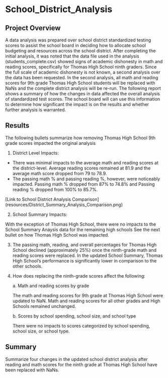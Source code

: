# School_District_Analysis

## Project Overview

A data analysis was prepared over school district standardized testing scores to assist the school board in deciding how to allocate school budgeting and resources across the school district. After completing the initial analysis, it was noted that the data file used in the analysis (students_complete.csv) showed signs of academic dishonesty in math and reading scores, specifically for Thomas High School ninth graders. Since the full scale of academic dishonesty is not known, a second analysis over the data has been requested. In the second analysis, all math and reading scores for 9th grade Thomas High School students will be replaced with NaNs and the complete district analysis will be re-run. The following report shows a summary of how the changes in data affected the overall analysis of standardized test scores. The school board will can use this information to determine how significant the impact is on the results and whether further analysis is warranted. 

## Results
The following bullets summarize how removing Thomas High School 9th grade scores impacted the original analysis

1. District Level Impacts:

- There was minimal impacts to the average math and reading scores at the district-level. Average reading scores remained at 81.9 and the average math score dropped from 79 to 78.9. 
- The passing math % and passing reading %, however, were noticeably impacted. Passing math % dropped from 87% to 74.8% and Passing reading % dropped from 100% to 85.7%.

[Link to School District Analysis Comparison] (resources/District_Summary_Analysis_Comparison.png)
  
2. School Summary Impacts:

With the exception of Thomas High School, there were no impacts to the School Summary Anaysis data for the remaining high schools See the next bullet on how Thomas High School was impacted.

3. The passing math, reading, and overall percentages for Thomas High School declined (approximately 25%) once the ninth-grade math and reading scores were replaced. In the updated School Summary, Thomas High School’s performance is significantly lower in comparison to the other schools.

4. How does replacing the ninth-grade scores affect the following:
  
    a. Math and reading scores by grade
    
    The math and reading scores for 9th grade at Thomas High School were updated to NaN. 
    Math and reading scores for all other grades and High Schools  remained unchanged.

    b. Scores by school spending, school size, and school type
    
    There were no impacts to scores categorized by school spending, school size, or school type.
 

## Summary
Summarize four changes in the updated school district analysis after reading and math scores for the ninth grade at Thomas High School have been replaced with NaNs.

